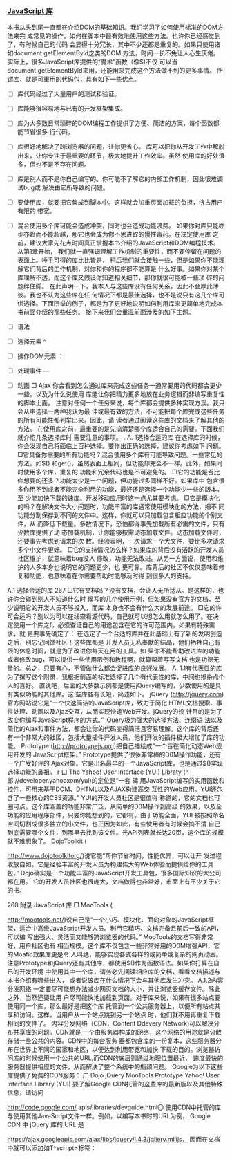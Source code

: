 ###  [JavaScript 库](https://github.com/qianjilou/itbookshelf/tree/master/javascriptDOM)


本书从头到尾一直都在介绍DOM的基础知识。我们学习了如何使用标准的DOM方法来完 成常见的操作，如何在脚本中最有效地使用这些方法。也许你已经感觉到了，有时候自己的代码 会显得十分冗长，其中不少还都是重复的。如果只使用诸如document.getElementByld之类的DOM 方法，时间一长不免让人心生厌倦。实际上，很多JavaScript库提供的“魔术”函数（像$)不仅 可以当document.getElementByld来用，还能用来完成这个方法做不到的更多事情。
所谓库，就是可重用的代码包，具有如下一些优点。
- [ ] 库代码经过了大量用户的测试和验证。
- [ ] 库能够很容易地与已有的开发框架集成。
- [ ] 库为大多数日常琐碎的DOM编程工作提供了方便、简洁的方案，每个函数都能节省很多 行代码。
- [ ] 库很好地解决了跨浏览器的问题，让你更省心。
库可以把你从开发工作中解脱出来，让你专注于最重要的环节，极大地提升工作效率。虽然 使用库的好处很多，但也不是不存在问题。
- [ ] 库是别人而不是你自己编写的。你可能不了解它的内部工作机制，因此很难调试bug或 解决由它所导致的问题。
- [ ] 要使用库，就要把它集成到脚本中。这样就会加重页面加载的负担，挤占用户有限的 带宽。
- [ ] 混合使用多个库可能会造成冲突，同时也会造成功能浪费。
如果你对库只能亦步亦趋而不能超越，那它也会成为你不思进取的慢性毒药。在决定使用库 之前，建议大家先花点时间真正掌握本书介绍的JavaScript和DOM编程技术。从第1章开始， 我们就一直强调理解工作机制的重要性，而不要停留在问题的表面上。唾手可得的库比比皆是， 稍后我们就会接触一些，但是如果你不能理解它们背后的工作机制，对你和你的程序都不能算是 什么好事。如果你对某个库理解不透，而这个库又假设你知道相关细节，那你就很可能被一些琐 碎的问题绊住脚。
在此声明一下，我本人与这些库没有任何关系，因此不会厚此薄彼。我也不认为这些库在任 何情况下都是最佳选择，也不是说只有这几个库可供选择。下面所举的例子，都是为了更好地说明如何利用库来更简单地完成本书前面介绍的那些任务。
接下来我们会重温前面涉及的如下主题。  

- [ ] 语法
- [ ] 选择元素	^
- [ ] 操作DOM元素	：
- [ ] 处理事件	—
- [ ] 动画 □ Ajax
你会看到怎么通过库来完成这些任务一通常要用的代码都会更少一些，以及为什么说使用 库能让你把精力更多地放在业务逻辑而非编写重复性的脚本上面。
注意对任何一个任务来说，每个库都会提供多种实现方渓。我只会从中选择一两种我认为最 佳或最有效的方法，不可能把每个库完成这些任务的所有可能性都列举出来。因此，请 读者通过阅读这些库的文档来了解其他的方法。
在使用库之前，最重要的是先搞清楚哪个库适合自己的需要。下面我们就介绍几条选择库时 需要注意的事项。	.
A. 1选择合适的库
在选择库的时候，你会发现自己将面临上百种选择。要作出正确的选择，建议你考虑如下 问题。
□它具备你需要的所有功能吗？混合使用多个库有可能导致问题。一些常见的方法，如$() 和get()，虽然表面上相同，但功能却完全不一样。此外，如果同时使用多个库，重复的 功能和冗余代码也是不可避免的。
□它的功能是否比你想要的还多？功能太少是一个问题，但功能过多同样不好。如果库中 包含很多你用不到或者不能完全利用的功能，最好还是选择一个功能少一些的版本，至 少能加快下载的速度。开发移动应用时这一点尤其要考虑。
□它是模块化的吗？在解决文件大小问题时，功能丰富的库通常使用模块化的方法，把不 同功能分割保存到不同的文件中。这样，你就可以只加载包含相应功能的个别文件，从 而降低下载量。多数情况下，恐怕都得事先加载所有必需的文件，只有少数库提供了动 态加载机制，让你能够按需动态加载文件。动态加载文件时，还要事先考虑到请求的次 数。经验表明，一次请求一个大文件，要比多次请求多个小文件更好。
□它的支持情况怎么样？如果库的背后没有活跃的开发人员社区维护，就意味着bug没人 修改，功能无法改进。从另一方面说，使用和维护的人多本身也说明它的问题更少，也 更可靠。库背后的社区不仅仅意味着修复和功能，也意味着在你需要帮助时能够及时得 到很多人的支持。

A.1 选择合适的库	267
□它有文档吗？没有文档，会让人无所适从。是这样的，也许你会碰到别人不知道什么时 候写的几个使用示例，但如果没有官方的文档，至少说明它的开发人员不够投入，而库 本身也不会有什么大的发展前途。
□它的许可合适吗？别以为可以在线查看源代码，自己就可以想怎么用就怎么用了。在决 定使用一个库之f，必须查证自己的用途包含在它的许可范围内，如果有特殊需求，就 更要事先确定了：
在选定了一个合适的库并在此基础上有了新的发明创造之后，别忘记回馈社区！这些库都是 开发人员无私奉献的结晶，他们牺牲自己有限的休息时间，就是为了改进你每天在用的工具。如 果你不能帮助改进库的功能或者修改bug，可以提供一些使用示例和教程啊，就算帮着写写文档 也是功德无量的。总之，只要有心，不管做什么都会促进库的良好发展。
A. 1.1有代表性的库
为了撰写这个附录，我根据前面的标准选择了几个有代表性的库，中间也掺杂点个人的喜好。 直说吧，后面的大多数示例都是使用jQuery编写的，少数使用的是具有类似功能的其他库。这 些库各有长短，简述如下。
jQuery (http://jquery.com)官方网站说它是“一个快速简洁的JavaScript库，致力于简化 HTML文档搜索、事件处理、动画以及Ajaz交互，从而实现快速Web开发。jQuery的设 计目的是为了改变你编写JavaScript程序的方式。” jQuery极为强大的选择方法、连缀语 法以及简化的Ajax和事件方法，都会让你的代码变得简洁且容易理解。这个库的背后还 有一个非常大的社区，包括大量插件开发人员，他们开发的插件极大增加了库的功能。
Prototype (http://prototypejs.org)把自己描绘成“一个旨在简化动态Web应用开发的 JavaScript框架。” Prototype提供了很多非常棒的D0M操作功能，还有一个广受好评的 Ajax对象。它是出名最早的一个JavaScript库，也是通过$()实现选择功能的鼻祖。
r
口 The Yahoo! User Interface (YUI) Libraty (h邱://developer.yahooxom/yui)的定位是“一套
碡
用JavaScript编写的实用函数和控件，可用来基于DOM、DHTML以及AJAX构建高交 互性的Web应用。YUI还包含了一些核心的CSS资源。” YUI的开发人员社区是很值得 称道的，它的文档也可圈可点。这个库涵盖的功能非常广泛，从简单的D0M操作到高级 的效果，以及全功能的应用程序部件，只要你能想到的，它都有。由于功能全面，YUI 被按照命名空间切割成很多独立的小文件，也正因为如此，有些使用者有时候会搞不清 自己到底需要哪个文件，到哪里去找到该文件。光API列表就长达20页，这个库的规模 就不难想象了。
DojoToolkit (

http://www.dojotoolkitorg/)说它能“帮你节省时间，性能优异，可以让开 发过程收放自如。它是经验丰富的开发人员为构建伟大的Web体验而提供给你的工具 包。” Dojo确实是一个功能丰富的JavaScript开发工具包，很多国际知识的大公司都在用。 它的开发人员社区也很庞大，文档做得也非常好，市面上有不少关于它的书。

268 附录 JavaScript 库
□ MooTools (

http://mootools.net/)说自己是“一个小巧、模块化、面向对象的JavaScript框 架，适合中高级JavaScript开发人员。利用它精巧、文档完备且前后一致的API，可以编 写出强大、灵活而又能够跨浏览器的代码。” MooTools的文档写得非常好，用户社区也有 相当规模。这个库不仅包含一些非常好用的D0M增强API，它的Moafic效果库更是令 人叫绝，能够实现各式各样的或简单或复杂的网页动画。
注意Prototype和jQuery还有其他库，都使用$()作为函数语法。如果你打算在自已的开发环境 中使用其中一个库，请务必先阅读相应库的文档，看看文档描述与本书介绍有哪些出入， 或者说该库在什么情况下会与其他库发生冲突。
A.1.2内容分发网络
一定要尽可能想办法减少网页文档的大小，并让浏览器缓存文件。除此之外，当然还要让用 户尽可能快地加载到页面。对于库来说，如果有很多站点要使用同一个库，那么最好是把这个库 托管到一个公共服务器上，以便所有站点共享和访问。这样，当用户从一个站点跳到另一个站点 时，他们就不用再重复下载相同的文件了。
内容分发网络（CDN，Content Ddevery Network)可以解决分布共享库的问题。CDN就是 一个由服务器构成的网络，这个网络的用途就是分散存储一些公共的内容。CDN中的每台服务 器都包含库的一份复本，这些服务器分布在世界上不同的国家和地区，以便达到利用带宽和加快 下载的目的。浏览器访问库的时候使用一个公共的URL,而CDN的底层则通过地理位置最近、 速度最快的服务器提供相应的文件，从而解决了整个系统中的瓶颈问题。
Google为以下这些库提供了免费的CDN服务：
广
Dojo
jQuery
MooTools
Prototype
Yahoo! User Interface Library (YUI)
要了解Google CDN托管的这些库的最新版以及其他特殊信息，请访问

http://code.google.com/ apis/libraries/devguide.html〇
使用CDN中托管的库与使用其他JavaScript文件一样。例如，以编写本书时的URL为例， Google CDN 中 jQuery 库的 URL 是 

https://ajax.googleapis.eom/ajax/libs/jquery/l.4.3/jqiiery.miiijs，
因而在文档中就可以添加如T^scri pt>标签：
<script src="

https://ajax.googleapis.com/ajax/libs/jquery/
^ i.4.3/jquery.min.js,!x/script>
如果你觉得仅仅依赖Google或其他CDN不保险，可以再提供一个后备〈script〉标签，以便 在CDN不可用时从本地服务器下载相应文件。方法很简单，无非就是先检测一下相应对象是否

A.2 语法 269
存在，如果不存在就添加加载本地文件的<5(：「1 pt>标签：
〈script src=nhttps://ajax^googleapis.com/ajax/libs/jquery/
l.4.3/jquery^min^ jsflx/script>
<script>!window•jQuery && document•write(unescape(f%BC	1
script src=nscripts/jquery-l•4.3•mirLjs"%3E%3C/script%3E’））</script>
注意这个方法使用document.write在jQuery库没有创建全局window.jQuery对象的情况下洛加 一个<script>标签。本附录中使用的$函数，其实就是对专有的jQuery对象的简写别名。
有了后备代码后，即便CDN的服务器出了问题，也不会连累你的网站了。
A.2语法
在展示具体的示例之前，应该先介绍一些很多库都采用的语法。
注意jQuery、Prototype、MooTools及其他很多库，都把$()函数作为其选择器方法的简写。因 此，在本附录中使用$()会让示例代码更通用一些。不过，也要注意，虽然调用这个函数 的语法形式相似，但不同的库在底层创建的对象则迥然不同。要了解具体的$函数的工作 原理，请查看相应库的文档。
多数库都支持以点将方法连缀起来的语法，也就是通过点操作符把多个方法调用连接成一行 代码；就像我们前面针对getElementByld用过的一样：
document•getElementByld(!example1)♦nodeName;
在jQuery之类的库中，方法连缀是一种特色，这些库特意设计了相应的方法，以便通过连 缀的形式将复杂的脚本连缀成简短的代码。使用这些库时，一行脚本完成多项操作是司空见惯的。 举个例子，使用jQuery先删除文档中所有段落的一个类名，然后再为它们添加另一个类名，可 以这样来写：
$(^§ ).removeClass(,classFoo, ).addClass(,classBar,);
与第9章的那个添加类名的函数相比，这行代码可是清晰多了。稍后我们还会介绍有关$(V) 选择器的更多信息。
另一个语法是迭代。不少库都提供了方便对元素列表进行操作的循环结构，而连缀语法则为 此提供了一种一目了然的方式。
仍以jQuery为例，对于下面这个第3章示例中的循环：
var items = document.getElementsByTagName(,rliff); for (var i=0; i < items•length; i++) { alert(typeof items[i])j
}
使用jQuery的each方法可以写成：

270 附录 JavaScript 库
$(1li1).each(function(i){
alert( typeof this );
});
jQuery的each方法以及其他循环方法，会基于列表中的每个元素来执行一个回调函数。这 个回调函数只接收元素在列表中的索引作为参数，并在当前节点的上下文中执行，因此这个例子 中的this引用的就是每个11元素自身。
了解库的基本语法之后，下面就来看一看选择元素。
A.3选择元素
到目前为止，你已经知道怎么使用内置的D0M方法getElementByld、getElementsByTagName 以及getElementsByClassName，来分别通过ID、标签和类名来选择元素了。
能通过ID选择元素很方便，但如果能使用各种CSS选择器来选择元素不是更好吗？很多库 都和jQuery—样，提供了类似其$函数的髙级选择器方法。使用这些方法，可以基于以下要素进 行选择：
□带#的1〇，如$('#element1d’）
□带•的类名，如 $('.element-class')
口标签名，如$('tag1)
当然，这些选择元素的途径还算不上十分特别，但关键是还可以使用各种CSS选择器 (

http://www.w3 .org/TR/cssS-selectors/Wselectors)来选择特定的元素。
注意在$函数中通过ID选择器#element1d选择元素时，该函数仍然返回对象列表，只不过返回 的列表中只包含一个元素。这样，你可以使用连級语法继续调用each及其他jQuery方法。
A.3.1 CSS选择器
除了使用ID、类名和标签以外，在多数库中都可以使用下列高级的选择器：
)选择所有元素；
$(弋39^选择所有HTML标签中的tag元素；
$('tagA 1:_]选择作为tagA后代的所有tagB元素；
$('tagA,tagB,tagC)选择所有tagA元素、tagB元素和tagC元素；
$r#1d_)和$( 'tag#1cT)选择所有ID为Id的元素或ID为Id且标签为tag的元素；
$(’ .className1)和$('tag.className')选择所有类名为 className的元素或类名为 className 标签为tag的兀素。
也可以使用组合选择器ir：^$runi a.selectMeia空格来分隔选择更具体的后 jQuery还支持下列CSS 2.1属性选择器:

A.3 选择元素	271
$(ftag[attrT)选择所有带有attr属性的tag元素；
$rtag[attr=value；H选择所有attr属性值恰好等于value的tag元素；
$rtag[attr*=value：T)选择所有attr属性值中包含字符串value的tag元素；
$rtag[att卜=value：T)选择所有attr属性值为空格分隔的多个字符串且其中一个字符串等 于value的tag元素；
$( ’tagLattr^value]1)选择所有attr属性值以value开头的tag元素；
$( 'tag[att「$=value]')选择所有attr属性值以value结尾的tag元素；
$(_tag[att「|=valuer)选择所有attr属性值为连字符分隔的字符串且该字符串以value开 头的tag兀素；
$(laghttr^value]')选择所有attr属性值不等于value的tag元素。
此外，还可以使用子选择器或同辈选择器：
$rtagA > tagB’)选择作为tagA元素子元素的所有tagB元素；
$('tagA + tagB'^择紧邻tagA元素且位于其后的tagB元素；
$(’tagA〜择作为tagA同辈元素且位于其后的所有tagB元素。
还可以使用一些伪类和伪元素选择器：
$(1 tag: roor)选择作为文档根元素的tag元素；
口 $( _tag:nth-ch11d(n)')选择作为其父元素正数第n个子元素的所有tag元素；
$rtag:nth-last>cMld(nV)选择作为其父元素倒数第n个子元素的所有tag元素；
$rtag:nth-of-type(nV)选择几个同辈t的元素中的正数第n个；
$rtag:nth-last-of-type(n) _)选择几个同辈tag元素中的倒数第n个；
$rtag:first-cMlcT)选择作为其父元素第一个子元素的tag元素； a $(_ tag: 1 ast-chi 1 d _)选择作为其父元素最后一个子元素的tag元素；
$('tag:fi「st-of-type」选择几个同辈tag元素中的第一个；
$rtag: last-of-type]选择几个同辈tag元素中的最后一个；
$(’t的:only-chi 1 cH选择作为其父元素唯一子元素的tag元素；
$rtag:only-of-type]选择同辈元素中唯一一个标签为tag的元素；
$('tag:empty')选择所有没有子元素的tag元素；
$(’tag:enablecT)选择界面元素中所有已经启用的tag元素；
$rtag:d1sabled_)选择界面元素中所有已经禁用的tag元素；
口 $rtag:checkecn选择界面元素中所有已经被选中的tag元素（如复选框和单选按钮）；
$( _tag:not(s) ’)选择与选择器s不匹配的所有tag元素。
不同的库对上述选择器的支持情况各不相同，请査阅相应库的文档以了解具体的情况。
利用这些选择器，就可以基于它们在文档中的位置而不必通过类名或ID而迅速找到任意一 个特定的元素。而且，你的脚本不仅因此可以不再依赖于特定的ID或类名，还能减少选择元素 所需的代码。比如说，要选择文章中nav元素包含的所有链接，可以使用DOM方法通过下列代
码实现：

272 附录 JavaScript 库
var links =[];
var articles = document•getElementsByTagName(r!articlen); for (var a = 0; a < articles.length; a++ ) { var navs = articles[a].getElementsByTagName(,fnavM); for (var n = 0； n < navs♦length; n++ ) { var links = nav[n]^getElementsByTagName(tfa!,); for (var 1 = 0; 1 < links•length; 1++ ) { links[linkStlengh] = links[l]j
}
//对链接执行相应操作
但利用选择器语法，则可以缩短为很少的字符：
var links = $(!article nav a1);
//对链接执行相应操作
这样，代码不仅清晰了很多，而且也很容易看懂。 ’
A.3.2库所提供的专有选择器
有些库还提供了专有的选择器，例如jQuery支持$('tag:everT^p$rtag:odcn选择器，用于 选择偶数和奇数元素。第12章有一个为表格行添加条纹样式的函数：
function stripeTables() { if (! documentreturn false; var tables = document•getElementsByTagName(11 table11); for (var i=〇; i<tables.length; i++) { var odd = false;
var rows = tables[i].getElementsByTagName(,,trM); for (var ]、0; j<rows.length; j++) { if (odd ~ true) { addClass(rows[ j],noddl!); odd = false;
} else { odd * true;
而用一行jQuery代码，就可以轻松地选择所有奇数表格行并为它们应用CSS属性：
$(,ftr:oddn)^addClass(nodd,f);
怎么样，是不是简单明了？ jQuery还支持其他专有选择器。
$rtag:everT)选择匹配元素集中的偶数个元素——特别适合突出显示表格行！
$rtag:odd’)选择匹配元素集中的奇数个元素；
$('tag:eq(0厂)和$(心9:咖(0)1)选择匹配元素集中的第n个元素，如页面中第一个段落;
$rtag:gt(nV)选择匹配元素集中索引值大于n的所有元素；
$rtag:lt(nV)选择匹配元素集中索引值小于n的所有元素；
$(’tag:f1「st’)等价于:eq(0);

A.3 选择元素	273
$('tag:last_)选择匹配元素集中的最后一个元素；
$('tag:parent')选择匹配元素集中包含子元素（文本节点也算）的所有元素；
$rtag:conta1nsrtest _ V)选择匹配元素集中包含指定文本的所有元素；
$(_tag:visile')选择匹配元素集中所有可见的元素(包括display属性为block和Inline、 vis化111ty属性为visible以及type属性不是hidden的表单元素）；
$(’tag:h1dderT)选择匹配元素集中所有隐藏的元素（包括display属性为none、visibility 属性为hidden以及type属性为hidden的表单元素）。
使用这些选择器可以快速地修改元素，比如要修改页面中第一个段落的字体粗细：
$("p:first").css(，_fon1>weight","bold");
或者用一行代码来显示所有隐藏的<d1 V>元素：
$(l,div:hidden,f) •showO;	.
甚至就连要隐藏所有包含单词“scared”的dlv元素都易如反掌：
$(’丨 div: contains (’scared1 )rr).hide();
最后，jQuery还提供了一些专门为表单设计的表达式，用于快速访问表单元素：
:1nput选择表单中的所有元素（"input、select、textarea、button);
:text选择所有文本字段（type=ntext");
□〔password选择所有密码字段（type="password");
Tadlo选择所有单选按钮（type="rad1o");
:checkbox选择所有复选框（type="checl<box");
:subm1t选择所有提交按钮（type="submit");
:1mage选择所有表单图像（type=n1mage");
:reset选择所有重置按钮（type=nreset");
:button选择所有其他按钮（type=nbuttorT)。
A.3.3使用回调函数筛选
在髙级表达式还不能满足你的需要，或者某个库不支持某个表达式的情况下，还可以使用回 调函数来选择DOM元素，也就是基于每个元素执行相应的筛选代码。在接下来的所有示例中， 回调函数返回true则意味着相应的元素会出现在结果集中，返回false则意味着相应元素不会出 现在结果集中。
如果你想创建一个反向选择器，那么使用回调函数会非常方便。所有CSS选择器选择的都 是表达式最右端的元素，因此就没有办法通过它们选择“只包含一个图像子元素的所有锚标签”。 但使用回调函数则可轻松实现这个选择。假设有以下HTML:
<ul>
<li>
<a name=_rexamplel"><img src=Mexample.gifff alt=rrexamplef7x/a>
</li>
<li>	、

274 附录 JavaScript 库
<a name=lrexample2f,>No Images Here</a>
</li>
<li>
<a name=’’example3">
Two here!
<img sro"example2^gif" alt=ltexafnplel7>
<img src=flexample3.gif11 alt=Mexamplel7>
</a>
</li>
</ul>
使用YUI的YAHOO.utll.Dom.getElementsBy方法，基于本书前面介绍的DOM元素属性，即可 筛选出想要的元素：
var singlelmageAnchors = YAHOO』til』cmugetElementsBy(干unction(e) {
//査找只包含一个图像子元素的<a>节点
return (e.nodeName == ’A1 &S e.getElementsByTagI\lame(limgl).length == l);
})；
此时变量singlelmageAnchors会包含一个列表，列表中只有一个元素，因为示例代码中只有 一个仅包含一个图像子元素的锚，因此该元素引用的就是<a nauie="exampler>。
Prototype和jQuery为此分别提供了 flndAll和filter方法。在连缀调用方法的时候，使用这
两个方法就可以筛选出表达式返回的元素来。
首先来看一下Prototype的代码（使用$$选择器）：
// Prototype库的回调筛选函数
var singlelmageAnchors = SSCa^findAll(干unction(e) { return (e*descendants()^findAll(function(e) { return (e^nodeName == 'IMG1);
}).length == 1);
});
再看一下jQuery的代码：
//jQuery库的回调筛选函数
var singlelmageAnchors = $('a1).filter(function() { return ($(limgl,this).length == i)
})；
Prototype和jQuery的表达式选择器应该足以应付大多数的情况。万一你还需要对元素进行 更深入的分析，那么回调函数还可更复杂一些。
A.4操作DOM元素
每个库都提供了非常多的DOM操作方法，毕竟操作DOM的能力可以体现一个库的水平。 这里我们只简单列举其中几个，剩下的还是请读者自己去查阅相关库的文档。
A.4.1生成内容
用jQuery创建新的DOM元素很简单。把HTML代码作为$函数的参数传入，即可创建新的 节点。下面这行代码就可以给文档的body元素添加一个新的dlv元素。新的dlv元素会有一个值 为example的Id,并且包含“Hello”。

A.4 操作DOM元素 275
$(’<div id="example’f>Hello</div>f).appendTo(document.body);
或者，也可以试一试jQuery 的模板插件（

http://api.jquery.com/category/plugins/templates)。
注意可以使用Microsoft CDN中托管的这个模板插件。在编写本书时的URL为

http://ajax. microsoftcom/ajax/jquery.templates/betal/jquery.tmpLmin.js。
使用jQueiy模板插件可以在HTML字符串中声明一些特殊的变量，如${tenn}，这些变量随
后可以被替换成一组数组或其他模板。，
举个例子，以下是第8章的dlsplayAbbrevlatlons函数：
function displayAbbreviations() {
if (Idocument^getElementsByTagName 丨丨!document.createElement
叫丨! document • createTextNode) return false;
var abbreviations = document♦getElementsByTagName(Mabbrtr); if (abbreviations•length < l) return false; var defs = new Array(); for (var i=0; iobbreviations • length; i++) { var current_abbr = abbreviations[i]; var definition = current_abbr.getAttribute(lftitlefl); var key = current一abbnlastChiicLnodeValue; defs[key] = definition;
}
var dlist = documentscreateElement for (key in defs) { var definition = defs[key]; var dtitle = document•createElement(l,dtM); var dtitle—text = document•createTextNode(key);
.dtitle^appendChild(dtitle_text);
var ddesc = document.createElement(''dd11);
var ddesc_text = document•createTextNode(definition);
ddesc.appendChild(ddesc_text);
dlist•appendChild(dtitle);
dlist•appendChild(ddesc);
}
var header = document.createElement(flh2u);
var headerjtext = document•createTextNode(t,Abbreviations11);
header.appendChild(header_text);
documents body•appendChild^header);
document.body•appendChild(dlist);
}
如果使用jQuery及jQuery模板插件，可以如下重写：
function displayAbbreviations() {
//创建缩写词数组
var data = $(labbr,).map(function(){ return {
desc:$(this)^attr(rtitle1), term:$(this)^text()
}；
}).toArray();
//添加到文档并应用模板
$(,<h2>Abbreviations</h2>f).appendTo(document•body)•after(
$*tmpl( n<dt>${term}</dt><dd>${desc}</dd>ff, data )
•wrapAll("<dl/>，r)
)；

276 附录 JavaScript 库
更进一步，还可以把模板从函数中分离出来，根据每一页的具体情况来定义缩写词模板。模 板插件的文档（

http://api.jquery.com/tmpl)中详细介绍了利用<schpt^素的更高级模板功能，请 读者自行参考。
A.4.2操作内容
如果想对现有文档执行某些操作，或者移动某些元素的位置，可以使用jQuery的appendTo 或InsertAfter等方法。通过这些方法，可以找到一组元素，并把它们全都变成另一个元素的子 元素。
例如，可以把一个列表中的所有元素全部转移到另一个列表中：
$(Tul#listl li1)^appendTo(nul#list2n);
之所以可以实现这种操作，原因在于每个元素在文档中都只有一个引用。你让它成为另一个 元素的子元素，也就意味着它必须与原来的父元素解除“父子关系”。假如你想的是复制这些元 素，那么可以使用jQuery的done方法：
$(ful#listl li1 )^clone()^appendTo(l,ul#list2,t);
DOM操作在任何一个库中都受到了极大的重视，它们分别都提供了一些用于删除、插入、 添加、前置等操作的快捷方法。
A.5处理事件
综观全书，不难发现事件其实是用户交互的根本所在。没有事件，也就没有办法与页面交互。 通过前面的学习，相信你已经掌握了一些基本的事件方法。说到使用库，当然很多也都内置 了相应的事件管理功能。而且，这些库还包含了浏览器没有原生实现或者说W3C事件模块中没 有定义的自定义事件的注册及调用机制。
A.5.1加载事件
前面介绍过一个为页面加载事件注册处理方法的函数，即addLoadEvent:
干unction addloadEvent(func) { var oldonload = window^onload; if (typeof window^onload != 1 function1) { window^onload = func;
} else {
window.onload = function() { oldonload(); func();
利用这个函数可以在页面加载的时候执行其他函数:
function myFucntion() {
//在页面加载后执行一些操作
}
addLoadEvent(mvFunction);

A.5 处理事件	277
以上代码也可以写成：
addLoadEvent(function() {
//在页面加载后执行一些操作 })；
不同的库也都提供了类似的方法，只不过在实现方式上会有所不同。比如说，jQuery就利用 连缀语法基于每种事件类型都提供了相应的事件方法（

http://api.jquery.com/category/events)。
以addLoadEvent为例，jQuery的ready方法以类似的方式实现了相应的机制：
%(documr\t) .ready (handler);
$(handler);
第二个方法假定document对象是ready方法的目标。而ready方法可以接收一个匿名函数， 并将该函数注册为处理文档就绪事件的处理函数：
$(document).ready(function() {
//在页面加载后执行一些操作	•
})；
这样，只要D0M初始化工作一完成，就会调用「eady，相应地就会立即执行传入的回调函 数。
如果想像使用addLoadEvent函数一样使用jQuery的方法，只要把addLoadEvent替换成$就可 以了：
function myFucntion() {
//在页面加载后执行一些操作
}
$(myFunction);
或者干脆这样写：
$(function() {
//在页面i卩—后执行一些操作 });
A.5.2其他事件
除了加载事件，jQuery等库还提供很多特定于元素的事件，例如blur、focus、click、dblcllck、 mouseover、mouseout 和l submit，等等。
使用这些事件方法，可以为DOM元素批量注册事件处理函数，比如为页面中的每个链接注 册相同的click事件处理函数：
$('al).click( function(event) {
//在新窗口中打开当前href中的链接 window.open(this.getAttribute(1 href1));
//阻止链接的默认动作 return false;
});
这些方法还有另一种意外的用法，即在没有用户交互的情况下，你可以通过调用相应的方法 来触发元素上已经注册的事件监听器。
$(fa:first,).click();

278 附录 JavaScript 库
举例来说，下面是第12章的resetFlelds和prepareForms函数：
function resetFields(whichform) { for (var i=0; i<whichform•elements•length; i++) { var element = whichform.elements[i]; if (element•type == n$ubmitn) continue;
var hasPlaceholder = element•placeholder || element•getAttribute('placeholder1); if (!hasPlaceholder) continue; element.onfocus = function() {
var text = element♦placeholder 丨| element.getAttribute(1 placeholder1); if (this^value == text) { this^className = 1f; this•value = n";
element.onblur = function() { if (this^value « ,fn) { this^className = 'placeholder1;
this.value = element.placeholder || element•getAttribute(1 placeholder1);;
} }
element^onblur();
function prepareForms() { for (var i=〇; i<document^forms•length; i++) { var this千orm = document*forms[i]; resetFields(thisform);
addLoadEvent(prepareForms)
使用jQuery选择器和事件方法，以上准备表单的代码可以缩短为:
$(function() {
‘（•form input[placeholder]’）•干ocus(function(){ var input = $(this);
if (input.val() == input.attr('placeholder1)) {
input^val(11)^removeClass(rplaceholder1)•;
}
}).blur(function(){ var input = $(this); if (input.val() == 11) {
input•val(input.attr(lplaceholder1))#addClass(lplaceholder1);
}).blur();
})；
A.6 Ajax
Ajax应用爆发后，JavaScript库也变得越来越流行起来。很多库中的第一个对象就是Ajax, 即便不是，Ajax对象也是这些库迅速流行的一个重要原因。
A.6,1 Prototype 与 Ajax
最早源于RubyonRails项目的Prototype库，就是因Ajax对象而流行的。Prototype提供了几 种独特的Ajax方法：

A.6 Ajax 279
Ajax.Request(u「l, options)执行基本的 XMLHttpRequest 请求；
 Ajax.Updater(element, url, options)包装请求，并且将请求返回的内容自动添加到给定的 DOM节点中；
Ajax.Period1calUpdater(element, url, options)按照一定的时间间隔自动将请求返回的内
容添加到给定的DOM节点中。
以上每个方法中的options参数都包含下列属性。
contentType，即请求的内容类型。默认值为 appllcatlon/x-www-form-urlencoded。
method，即请求的HTTP方法。Prototype对于put和delete等请求的处理方式，以post 请求重写并将原始请求方法放到请求的jnethod参数中。默认值为post。
parameters，即与请求一同发送的参数。这些参数的格式可以是类似get请求中URL编码 的字符串，也可以是类似散列的对象，比如数组或以属性名表示参数名的对象。
postBody，默认值为null，即在post请求体中包含的内容。如果为空，请求体中将包含 parameters选项的内容。
□「equestHeaders,是一个对象或数组，可以通过它在请求中添加额外的头部信息。如果是 对象，属性名和值分别表示请求头部的名和值；如果是数组，则偶数索引项（从〇开始算) 表示头部信息的名称，奇数索引项（从1开始算）表示请求头部信息的值。默认情况下， Prototype会在这个属性中包含几个头部信息（重写就没有了）：
■ X-Requested-W1th，默认情况下为XMLHttpRequest，供服务器端识别Ajax请求用。你可 以根据自己的需要设置。
X-P「ototype-Version，Prototype 当前的版本号。
Accept，默认设置为 text/javasc「1pt、text/html、appllcatlon/xml、text/xml 和
_ Content-type,根据contentType的值和编码方式构建。
除了这些属性外，还可以在请求的不同阶段根据服务器的响应调用一些回调方法。下列每一 个回调方法都应该接收到两个参数，一个是XMLHttpRequest对象，另一个在响应包含X-JSON头 部的情况下是响应返回的JavaScript对象。如果没有X-JSON头部信息，贝lj第二个参数为null。 唯——个例外是onExceptlon回调方法，它的参数一个是Ajax.Request实例，另一个是异常对象。
下面以它们在请求中被调用的顺序列出了这些回调方法。
onExcept1on(ajax. request,exception)在请求或响应中出现错误时被调用，可能会在下面任
何一个回调方法执行期间同时发生。
onUirin1t1al1zed(XHRrequest ,json)在请求对象创建完成后可能会被调用，但不一定总会被
调用，因此尽量不要使用它。
onLoachng(XHRrequest,json)在对象创建完成且其连接打开时可能会被调用，但同样不一定 总会被调用，因此尽量不要使用它。
onLoadecKXHRrequest,json)在请求对象创建完成、连接打开且准备好发送请求时可能会被
调用，但同样不一定总会被调用，因此尽量不要使用它。
onInteract1ve(XHRrequest ,json)在请求对象接收到部分响应但尚未接收到全部响应时可能

280 附录 JavaScript 库
会被调用。没错，它同样不一定总会被调用，因此尽量不要使用它。
on### (XHR「equest,json)在适当的响应代码被设置时会被调用。###是用来表示响应情况的 HTTP状态代码。这个回调方法会在响应完成但尚未调用onComplete之前被调用。这个方 法也会阻止onSuccess和onFallure回调方法的执行。
onFa11ure(XHRrequest, json)在请求完成且有状态代码但其状态代码不是200到299之间的 数值时被调用。
onSuccess(XHR「equest,json)在请求完成且状态代码没有定义，或者状态代码介于200到 299之间时被调用。
onCoinplete(XHRrequest,json)在请求过程的最后被调用。
Prototype还提供了一个全局Ajax.Responders方法，用于控制和访问进进出出各种 Ajax.Request方法的Ajax请求。要了解有关Ajax.Responders方法的详细情况，请参考Prototype 的在线文档 

http://www.prototypejs.org/api/ajax/responders。
以下是使用Prototype发送Ajax请求的几个例子。
// Prototype Ajax•Request
//创建一个新的一次性请求并在成功时弹出消息 new Ajax.Request(
'some-server-side-script.php1,
{
method:1 get1，
onSuccess: function (transport) {
var response = transport.responseText || "no response text"; alert(fAjax.Request was successful: 1 + response);
h
onFailure: function (){ alert(^jax^Request failed');
}
)；} 、
// Prototype Ajax.Updater
// 创建一"一次性请求，以 responseText 来填充#ajax-updater-target 元素
new Ajax^Updater(
$(,ajax-updaterrtargetl),
^ome-server-side-script^php1,
{
- method: 1 get1>
//将其添加到目标元素的上部 insertion: Insertion•Top
>
)；
// Prototype Ajax.periodicalUpdater
//创建一个周期性的请求，每10秒钟自动填充一次#ajax-per1odic-target元素 new Ajax-PeriodicalUpdater(
$(’ajax轉periodic垂target
'some-server-side-script^php !>
{
method: ’GET、
//添加到现有内容的上方 insertion: Insertion•Top,
//每10秒钟运行一次

frequency: 10
A.6 Ajax 281
}
)；
Ajax.Request对象的另一个简单但却很给力的用法，是隔一段时间保存一次表单信息。这特 别适合在博客应用中解决用户临时保存数据的问题。使用Ajax.RequestO对象，再配合Prototype 的Form序列化方法，可以从表单中取得当前的信息，每隔几分钟就保存到服务器一次，从而保 证用户不会意外丢失已经花时间填写的内容。
//使用Prototype实现自动保存功能 //每30秒钟就保存一次#如1:〇$抑&1:〇〇11表单中的信息 //鲶后Mif^utosave-status元素标明更新状态 set!imeout(function() { new Ajax*Updater(
$('autosave-statusf),
’ some-server-side-autosave-script.php •，
{
method "post、	•
parameters : $(1 autosave-form1)•serialize(true)
}
)；
30000)；
A.6.2 jQuery 与 Ajax
为了比较语法上的异同，接下来看一看jQuery。jQuery也有一个低级的$.ajax方法，可以接
受各种属性。不过，还是先来看看它的那些简单易用的方法吧。
$.post(url, params, callback)通过 POST请求取得数据。
$.get(u「l，pa「ams, callback)通过GET请求取得数据。
$.getJSON(url, params, callback)取得JSON对象。
$.getScript(u「l, callback)取得并执行JavaScript文件。
这些方法实际上都是$.ajax()的包装方法，它们的回调方法总会被作为$.ajax()的成功回调方 法调用。每个回调方法都接受两个参数，分别是请求对象的响应文本（responseText)和状态 (status)：
$，get(’some-server-side-script•php_,
{ key: 'value1 },
function(responseText, status){
//你的代码
}
)；
状态是以下几个值之一：
success
error
notmodified
在使用getJSON和getScrlpt方法时响应会被求值，因此getJSON方法中传给回调的参数是一 个 JavaScript 对象。

282 附录 JavaScript 库
下面再给出几个使用上述方法的例子。
//使用$_get()实现快速的Ajax调用
//创建一个一次性的请求并在成功时弹出消息
$,get(,some-server-side-script.php,>
{ key: 'value1 }, function(responseText,status){
alert(!successful: 1 + responseText);
}
)；
//使用$.getJS0M()加栽JSON对象
//创建一个一次性的请求加载JSON文件并在成功时弹出消息 $.getDSONC1some-server-side-script,php', function(json){ alert(*successful: * + json.type);
});
jQuery还提供了一个load()方法：
□ $(express1on).load(url, params, callback)把URL的结果加载到相应的DOM元素中。 这个方法会以返回的结果自动填充相应的一个或多个元素：
//$(…）.load()用于自动填充元素
"创建一个一次性的请求，用responseText的内容填充#ajax-updater-target元素 $(,f#ajax-updater-target,!).load(
1 some-server-side-script^php1,
{ key: 'value1 }, function(responseText>status) { alert(*successful: 1 + responseText);
}
)；
Prototype的Ajax. update()方法与此也是类似的。
而且，也可以使用$()方法实现周期性的保存功能：
//使用jQuery实现自动保存功能	、
//每30秒钟保存一次#autosave-fomi表单的信息
//然后更新#3此05376*^31115元素标明更新状态 setTimeout(function() {
$('autosave-status1)*load(
1some-server-side-script*phpf,
$.param({
titie:$(_#autosave_form input[@name=title]’)，val(), story ^(^autosave-form textarea[@name=story]1 ).val()
})
)；
30000)；
jQuery 还有一些 Ajax 插件，例如 Mike Alsup 的 Ajax Form 插件（

http://plugins.jquery.com/) 就让处理表单和Ajax事件变得很容易。想要像第12章那样通过Ajax提交评论表单吗？就这么 简单：
$(,#commentForfn,)•ajaxForm(function() { alert(uThank you for your comment!n);
});
这个方法会将表单的内容序列化，然后将结果发送给表单的action属性中指定的脚本。

A.7 动画和效果	283
A.7动画和效果
到现在为止，我们已经知道使用库能完成很多DOM操作和脚本任务了。下面我们来享受一 些视觉上的冲击和交互效果。
有些库（如jQuery)会内置一些效果属性，而另一些库则会依赖插件来提供效果方法。如果 你选择的库没有效果方法，建议考虑一下Moo.fx和Script.aculo.us。
Moof.fx (

http://moofic.mad4miIk.net/)把自身描述为“一个超轻量、超小巧、超精简的 JavaScript效果库，可以配合prototype Js或mootools框架使用。”总的来说，Moo.fx的使 用还是非常方便的，它采用了一种低抽象度的方式，让你指出元素以及想要在给定的时 间间隔内修改哪个CSS属性。这些修改只会应用到特定的元素，不会应用到该元素的子 元素（除非子元素根据层叠规则会继承相应的CSS属性)。利用这些低抽象度的特性，不 用编写太多代码，就可以创造出几乎任何你能够想到的效果。
Script.aculo.us (http://script.aculo.us)呢，它“是一个好用、跨浏览器的 JavaScript用户
界面库，能够让你的网站和Web应用动起来。” Script.aculo.us采用的是一种高抽象度的 方式，提供了一些核心效果以及在此基础上的组合效果。在应用这些髙级效果的情况下， 指定元素的所有子元素可能也会受到影响。例如，在某个段落上调用Effect.Scale时，字 体的大小也会随着段落及其他子元素的宽度和高度的变化而同步缩放。这些高级效果的 组合让应用大型、复杂的效果变得比较简单，值得考虑。
以上这两个效果库都是构建在Prototype基础上的，Moo.fx也有基于MooTools库的版本 (

http://mootools.net/) 0
注意Moo.fx需要通过$()和$$()方法取得元素，因此再重申一次，如果你使用的是这个库，那 么就要在混合多个库时倍加小心。建议查看文档，采取最佳方式避免冲突。
###  A.7.1 基于CSS属性的动画  

动画的最基本形式，就是随着时间推移改变一个元素的CSS属性，比如下面这个我们在第 10章看到过的moveElement函数：
function moveElement(elementID,final_x,final_y^interval) { if (!document•getElementByld) return false; if (!document,getElementByld(elementlD)) return false; var elem = document.getElementByld(elementlD); if (elenMnovemerrt) { clearTimeout(elem^movement);
}
if (!elem晄tyle昹eft) { elem# style 昹eft = M〇pxir;
>
if (!elem.style.top) { elem ♦style 晅op =： _?〇px";

284 附录 JavaScript 库
var xpos = parselnt(elem^style.left); var ypos = parselnt(elem^style^top); var dist = 0；
if (xpos == final_x && ypos ==千inal_y) { return true;
} … if (xpos < 千inal_x) {
dist = Math^ceil((final_x - xpos)/l〇);
xpos = xpos + dist;
}
if (xpos > final_x) { dist = Math.ceil((xpos • final_x)/10); xpos = xpos - dist;
}
if (ypos < final一y) { dist = Math.ceil((final_y - ypos)/l〇); ypos = ypos + dist;
}
if (ypos > finally) { dist = Math*ceil((ypos - final_y)/i〇); ypos = ypos - dist;
}
elerru style • left = xpos + "px"; elem^style^top = ypos + ”px";
var repeat = "moveElement("’+elementID+ul,"++inal_x+","+final_y+n,’’+interval+")"; elenu movement = setTimeout(repeat,interval);
}
使用计时器和数学公式的问题在于，代码会在不知不觉中变得非常复杂冗长。好在jQuery 之类的库可以为我们提供很大的帮助。
上面这个moveElement函数是通过链接的鼠标事件触发的：
var links = list^getEleinentsByTagName(rta,1);
//为mouseover事件#加动画行为 links[〇]^onmouseover = function() { moveEiement(npre\/iewM,-100,0,10);
}
links[i].onmouseover = function() { moveEieinent(,f preview",-2〇〇,〇,i〇);
i
碡
links[2].onmouseover = function() { moveElement(f,previewu>-300^0,10)；
}
我们可以把moveElement相关的逻辑集中起来，通过jQuery的animate方法来为preview元素 应用位置动画。这个animate方法以CSS属性及最终值的列表作为参数，能够按照指定的时间间 隔从当前值开始修改相应的属性值。
$(la,)^each(function(i) { var preview = $(^preview1); var final_x = i * -100;
$(this)^mouseover(function(){ preview^animate({left:final_x}, 10);
})； '
});
这就比第10章的代码简单多了。使用jQuery只需几行代码，而且不必担心复杂的数学计算
和计时器问题。	-
当然，还不止于此，你还可以控制动画的变化过程。jQuery的animate方法为此还接受另一

A.7 动画和效果	285
个参数：
i(expression) .dir\imte( properties, duration, easing )
第三个参数easing是一个函数，用于计算动画在特定时间段内的速度。这些函数涉及的数学 计算有时候会非常复杂，但借助它们来改变速度却能创建出精彩的淡入淡出以及弹跳效果。 jQuery库中默认的缓动函数只有默认的swing和速度恒定的linear。
要想得到更多缓动函数，可以在jQuery UI套件（

http://jqueryui.com/)或jQuery缓动插件 (http://gsgd_co.uk/sandbox/jquery/easmg)中去找。  

### A.7.2 组合动画  

不少库都提供了一些组合动画，以方便幵发人员使用。例如，在不用插件的情况下，jQuery 提供了下列方法。
- [ ] fadeln 和 fadeOut。
- [ ] fadeTo将匹配元素的不透明度调整到指定的值。
- [ ] slIdeToggle、slIdeDown和slldeUp用“滑移动画”隐藏和显示匹配的元素。
其他库，比如Script.aculo.us，还提供了更多高级动画效果，比如下面这些。
- [ ] Effect.Appear, Effect.Fade
- [ ] Effect.Puff
- [ ] Effect.DropOut
- [ ] Effect.Shake
- [ ] Effect.SwItchOff
- [ ] Effeet.BlndDown 和 Effeet.BllndUp
- [ ] Effect.SlldeDown 和 Effeet.Slidellp
- [ ] Effect.Pulsate
- [ ] Effect.Squish
- [ ] Effect.Fold
- [ ] Effect.Grow
- [ ] Effect.Shrink  

###  A.7.3 注意可访问性  

在使用恰当的情况下，微妙的梦果可以起到提示变更的作用。动画和效果也可以把人的注意 力吸引到界面的某个地方，从而引导交互顺利进行，或者只是让访客感到惊喜并给人留下难忘的 印象，为没有什么新意的HTML添加一点生命气息。
、	请注意，应用效果时要时刻提醒自己注意可访问性。看上去美不胜收的各种效果，如果影响
到访客顺利査看信息，恐怕就得不偿失了。



##  A.8 小结

在本附录中，我们探讨了为什么库能够帮我们简化日常的编程工作。篇幅所限，不可能面面俱到地谈到所有库或者库的所有功能。为此，请感兴趣的读者自行查阅相关库的文档，从而全面了解库的特点，作出正确的选择。  

选择库的时候，一定要全面考察自己看中的每一个候选库。搞清楚如何处理库之间的冲突，功能太少还是太多，有没有坚强的社区做后盾，或者说能否得到及时的技术支持。在选定了合适的库以后，还要尽可能发挥出这个库的最大效用。与此同时，最好能够进一步理解库的工作原理。依赖于库不要紧，关键是不要只停留在简单的使用这个表面上。